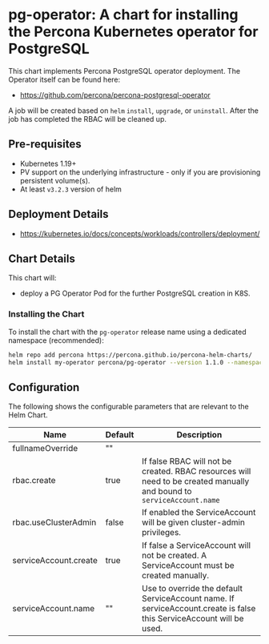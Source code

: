 # pg-operator: A chart for installing the Percona Kubernetes operator for PostgreSQL

This chart implements Percona PostgreSQL operator deployment. The Operator itself can be found here:
* <https://github.com/percona/percona-postgresql-operator>

A job will be created based on `helm` `install`, `upgrade`, or `uninstall`. After the
job has completed the RBAC will be cleaned up.

## Pre-requisites
* Kubernetes 1.19+
* PV support on the underlying infrastructure - only if you are provisioning persistent volume(s).
* At least `v3.2.3` version of helm

## Deployment Details
* <https://kubernetes.io/docs/concepts/workloads/controllers/deployment/>

## Chart Details
This chart will:
* deploy a PG Operator Pod for the further PostgreSQL creation in K8S.

### Installing the Chart
To install the chart with the `pg-operator` release name using a dedicated namespace (recommended):

```sh
helm repo add percona https://percona.github.io/percona-helm-charts/
helm install my-operator percona/pg-operator --version 1.1.0 --namespace my-namespace
```

## Configuration

The following shows the configurable parameters that are relevant to the Helm
Chart.

| Name | Default | Description |
| ---- | ------- | ----------- |
| fullnameOverride | "" |  |
| rbac.create | true | If false RBAC will not be created. RBAC resources will need to be created manually and bound to `serviceAccount.name` |
| rbac.useClusterAdmin | false | If enabled the ServiceAccount will be given cluster-admin privileges. |
| serviceAccount.create | true | If false a ServiceAccount will not be created. A ServiceAccount must be created manually. |
| serviceAccount.name | "" | Use to override the default ServiceAccount name. If serviceAccount.create is false this ServiceAccount will be used. |
